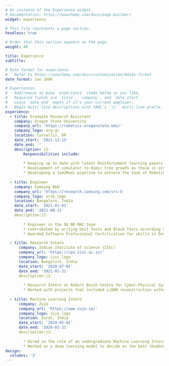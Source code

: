 ```yaml
---
# An instance of the Experience widget.
# Documentation: https://wowchemy.com/docs/page-builder/
widget: experience

# This file represents a page section.
headless: true

# Order that this section appears on the page.
weight: 40

title: Experience
subtitle:

# Date format for experience
#   Refer to https://wowchemy.com/docs/customization/#date-format
date_format: Jan 2006

# Experiences.
#   Add/remove as many `experience` items below as you like.
#   Required fields are `title`, `company`, and `date_start`.
#   Leave `date_end` empty if it's your current employer.
#   Begin multi-line descriptions with YAML's `|2-` multi-line prefix.
experience:
  - title: Graduate Research Assistant
    company: Oregon State University
    company_url: 'https://robotics.oregonstate.edu/'
    company_logo: org-gc
    location: Corvallis, OR
    date_start: '2021-12-15'
    date_end: ''
    description: |2-
        Responsibilities include:
        
        * Keeping up to date with latest Reinforcement learning papers
        * Development of simulator to mimic tree growth as those in orchards
        * Developing a Sim2Real pipeline to achieve the task of Robotic pruning using an arm and RL
        
  - title: Engineer
    company: Samsung R&D
    company_url: 'https://research.samsung.com/sri-b'
    company_logo: srib_logo
    location: Bangalore, India
    date_start: '2021-01-01'
    date_end: '2021-08-31'
    description:|2-
     
        * Engineer in the 5G NR MAC team
        * Contributed by writing Unit Tests and Block Tests according to the Google Test framework and increasing the Test coverage metric from 2.1 to 3.2, beyond the required threshold of 3
        * Awarded Software Professional Certification for skills in Data Structure and Algorithms

  - title: Research Intern
      company: Indian Institute of Science (IISc)
      company_url: 'https://cps.iisc.ac.in/'
      company_logo: iisc_logo
      location: Bangalore, India
      date_start: '2020-07-01'
      date_end: '2021-01-31'
      description:|2-
     
        * Research Intern at Robert Bosch Centre for Cyber-Physical Systems, IISc Bangalore, under Dr. Chiranjeeb Bhatacharyya.
        * Worked with projects that included LiDAR reconstruction without occlusions, and explainable AI.
        
  - title: Machine Learning Intern
      company: Zujo
      company_url: 'https://www.zujo.co/'
      company_logo: zujo_logo
      location: Surat, India
      date_start: '2019-05-01'
      date_end: '2020-01-31'
      description:|2-
     
        * Hired in the role of an undergraduate Machine Learning Intern
        * Worked on a deep learning model to decide on the best thumbnail frame for a video.
design:
  columns: '3'
---
```

